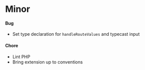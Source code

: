 # Minor

#### Bug

- Set type declaration for `handleRouteValues` and typecast input

#### Chore

- Lint PHP
- Bring extension up to conventions
